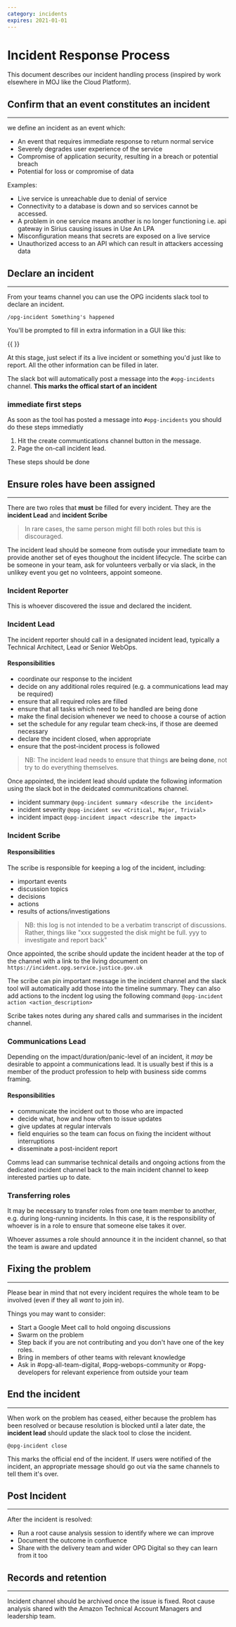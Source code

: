 ```yaml
---
category: incidents
expires: 2021-01-01
---
```


# Incident Response Process

This document describes our incident handling process (inspired by work elsewhere in MOJ like the Cloud Platform).

## Confirm that an event constitutes an incident
------

we define an incident as an event which:

* An event that requires immediate response to return normal service
* Severely degrades user experience of the service
* Compromise of application security, resulting in a breach or potential breach
* Potential for loss or compromise of data

Examples:

* Live service is unreachable due to denial of service
* Connectivity to a database is down and so services cannot be accessed.
* A problem in one service means another is no longer functioning i.e. api gateway in Sirius causing issues in Use An LPA
* Misconfiguration means that secrets are exposed on a live service
* Unauthorized access to an API which can result in attackers accessing data

## Declare an incident
------

From your teams channel you can use the OPG incidents slack tool to declare an incident.

`/opg-incident Something's happened`

You'll be prompted to fill in extra information in a GUI like this:

{{ }}

At this stage, just select if its a live incident or something you'd just like to report. All the other information can be filled in later.

The slack bot will automatically post a message into the `#opg-incidents` channel. **This marks the offical start of an incident**


### immediate first steps

As soon as the tool has posted a message into `#opg-incidents` you should do these steps immediatly

1. Hit the create communtications channel button in the message.
2. Page the on-call incident lead.

These steps should be done

## Ensure roles have been assigned
------

There are two roles that **must** be filled for every incident. They are the **incident Lead** and **incident Scribe**

> In rare cases, the same person might fill both roles but this is discouraged.

The incident lead should be someone from outisde your immediate team to provide another set of eyes thoughout the incident lifecycle. The scirbe can be someone in your team, ask for volunteers verbally or via slack, in the unlikey event you get no volnteers, appoint someone.

### Incident Reporter

This is whoever discovered the issue and declared the incident.

### Incident Lead

The incident reporter should call in a designated incident lead, typically a Technical Architect, Lead or Senior WebOps.

#### Responsibilities

* coordinate our response to the incident
* decide on any additional roles required (e.g. a communications lead may be required)
* ensure that all required roles are filled
* ensure that all tasks which need to be handled are being done
* make the final decision whenever we need to choose a course of action
* set the schedule for any regular team check-ins, if those are deemed necessary
* declare the incident closed, when appropriate
* ensure that the post-incident process is followed

> NB: The incident lead needs to ensure that things **are being done**, not try to do everything themselves.

Once appointed, the incident lead should update the following information using the slack bot in the deidcated communitcations channel.

* incident summary `@opg-incident summary <describe the incident>`
* incident severity `@opg-incident sev <Critical, Major, Trivial>`
* incident impact `@opg-incident impact <describe the impact>`

### Incident Scribe

#### Responsibilities

The scribe is responsible for keeping a log of the incident, including:

* important events
* discussion topics
* decisions
* actions
* results of actions/investigations

> NB: this log is not intended to be a verbatim transcript of discussions. Rather, things like "xxx suggested the disk might be full.
> yyy to investigate and report back"

Once appointed, the scribe should update the incident header at the top of the channel with a link to the living document on
`https://incident.opg.service.justice.gov.uk`

The scribe can pin important message in the incident channel and the slack tool will automatically add those into the timeline summary. They can also add
actions to the incdent log using the following command `@opg-incident action <action_description>`

Scribe takes notes during any shared calls and summarises in the incident channel.

### Communications Lead

Depending on the impact/duration/panic-level of an incident, it *may* be desirable to appoint a communications lead.
It is usually best if this is a member of the product profession to help with business side comms framing.

#### Responsibilities

* communicate the incident out to those who are impacted
* decide what, how and how often to issue updates
* give updates at regular intervals
* field enquiries so the team can focus on fixing the incident without interruptions
* disseminate a post-incident report

Comms lead can summarise technical details and ongoing actions from the dedicated incident channel back to the main incident channel to
keep interested parties up to date.

### Transferring roles

It may be necessary to transfer roles from one team member to another, e.g. during long-running incidents. In this case, it is the responsibility
of whoever is in a role to ensure that someone else takes it over.

Whoever assumes a role should announce it in the incident channel, so that the team is aware and updated

## Fixing the problem
------

Please bear in mind that not every incident requires the whole team to be involved (even if they all *want* to join in).

Things you may want to consider:

* Start a Google Meet call to hold ongoing discussions
* Swarm on the problem
* Step back if you are not contributing and you don't have one of the key roles.
* Bring in members of other teams with relevant knowledge
* Ask in #opg-all-team-digital, #opg-webops-community or #opg-developers for relevant experience from outside your team


## End the incident
------

When work on the problem has ceased, either because the problem has been resolved or because resolution is blocked until a later date,
the **incident lead** should update the slack tool to close the incident.

`@opg-incident close`

This marks the official end of the incident. If users were notified of the incident, an appropriate message should go out via the same channels
to tell them it's over.

## Post Incident
------

After the incident is resolved:

* Run a root cause analysis session to identify where we can improve
* Document the outcome in confluence
* Share with the delivery team and wider OPG Digital so they can learn from it too

## Records and retention
------

Incident channel should be archived once the issue is fixed.
Root cause analysis shared with the Amazon Technical Account Managers and leadership team.
